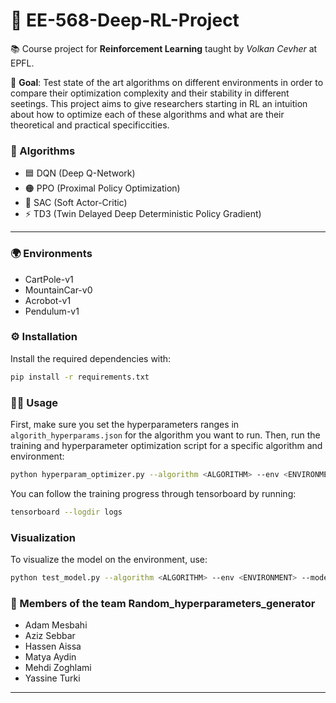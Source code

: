 # 🤖 EE-568-Deep-RL-Project

📚 Course project for **Reinforcement Learning** taught by _Volkan Cevher_ at EPFL.

🎯 **Goal**: Test state of the art algorithms on different environments in order to compare their optimization complexity and their stability in different seetings. This project aims to give researchers starting in RL an intuition about how to optimize each of these algorithms and what are their theoretical and practical specificcities.

### 🧠 Algorithms

- 🟦 DQN (Deep Q-Network)
- 🟠 PPO (Proximal Policy Optimization)
- 🧊 SAC (Soft Actor-Critic)
- ⚡ TD3 (Twin Delayed Deep Deterministic Policy Gradient)

---

### 🌍 Environments

- CartPole-v1
- MountainCar-v0
- Acrobot-v1
- Pendulum-v1

### ⚙️ Installation

Install the required dependencies with:

```bash
pip install -r requirements.txt
```

### 🏃‍♂️ Usage

First, make sure you set the hyperparameters ranges in `algorith_hyperparams.json` for the algorithm you want to run.
Then, run the training and hyperparameter optimization script for a specific algorithm and environment:

```bash
python hyperparam_optimizer.py --algorithm <ALGORITHM> --env <ENVIRONMENT> --total_timesteps <TIMESTEPS>
```

You can follow the training progress through tensorboard by running:

```bash
tensorboard --logdir logs
```

### Visualization

To visualize the model on the environment, use:

```bash
python test_model.py --algorithm <ALGORITHM> --env <ENVIRONMENT> --model_path <MODEL_PATH>
```

### 👥 Members of the team Random_hyperparameters_generator

- Adam Mesbahi
- Aziz Sebbar
- Hassen Aissa
- Matya Aydin
- Mehdi Zoghlami
- Yassine Turki

---
